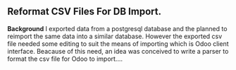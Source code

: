 ## Reformat CSV Files For DB Import.

**Background**
I exported data from a postgresql database and the planned to reimport the same data into a similar database. However the exported csv file needed some editing to suit the means of importing which is Odoo client interface. Beacause of this need, an idea was conceived to write a parser to format the csv file for Odoo to import....
